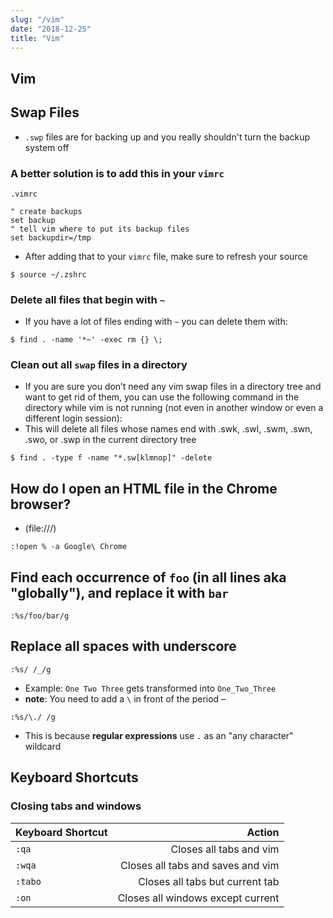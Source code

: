 ```yaml
---
slug: "/vim"
date: "2018-12-25"
title: "Vim"
---
```


## Vim

## Swap Files
* `.swp` files are for backing up and you really shouldn't turn the backup system off

### A better solution is to add this in your `vimrc`
`.vimrc`

```
" create backups
set backup
" tell vim where to put its backup files
set backupdir=/tmp
```

* After adding that to your `vimrc` file, make sure to refresh your source 

`$ source ~/.zshrc`

### Delete all files that begin with `~`
* If you have a lot of files ending with `~` you can delete them with:

`$ find . -name '*~' -exec rm {} \;`

### Clean out all `swap` files in a directory
* If you are sure you don’t need any vim swap files in a directory tree and want to get rid of them, you can use the following command in the directory while vim is not running (not even in another window or even a different login session):
* This will delete all files whose names end with .swk, .swl, .swm, .swn, .swo, or .swp in the current directory tree

`$ find . -type f -name "*.sw[klmnop]" -delete`

## How do I open an HTML file in the Chrome browser?
* (file:///)

`:!open % -a Google\ Chrome`

## Find each occurrence of `foo` (in all lines aka "globally"), and replace it with `bar`

`:%s/foo/bar/g`

## Replace all spaces with underscore
`:%s/ /_/g`

* Example: `One Two Three` gets transformed into `One_Two_Three`
* **note**: You need to add a `\` in front of the period – 

`:%s/\./ /g`

* This is because **regular expressions** use `.` as an "any character" wildcard

## Keyboard Shortcuts
### Closing tabs and windows
| Keyboard Shortcut      |    Action |
| :-------- | --------:|
| `:qa`  | Closes all tabs and vim |
| `:wqa`  | Closes all tabs and saves and vim |
| `:tabo` | Closes all tabs but current tab |
| `:on` | Closes all windows except current |


